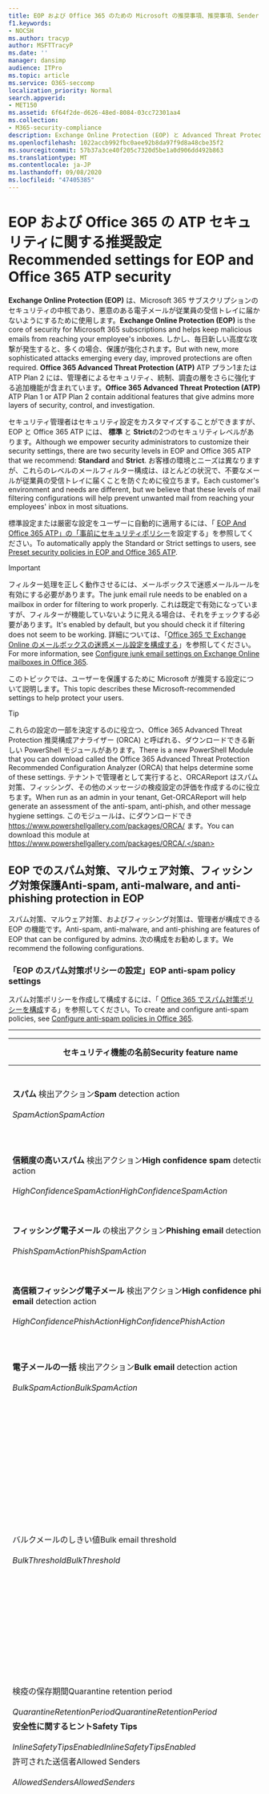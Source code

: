 ```yaml
---
title: EOP および Office 365 のための Microsoft の推奨事項、推奨事項、Sender Policy Framework、ドメインベースのメッセージの報告と適合性、DomainKeys で識別されたメール、手順、EOP の基準、セキュリティ基準、セットアップ EOP、atp の構成、および構成 EOP、セキュリティ構成
f1.keywords:
- NOCSH
ms.author: tracyp
author: MSFTTracyP
ms.date: ''
manager: dansimp
audience: ITPro
ms.topic: article
ms.service: O365-seccomp
localization_priority: Normal
search.appverid:
- MET150
ms.assetid: 6f64f2de-d626-48ed-8084-03cc72301aa4
ms.collection:
- M365-security-compliance
description: Exchange Online Protection (EOP) と Advanced Threat Protection (ATP) のセキュリティ設定のベストプラクティスについて 標準保護に関する現在の推奨事項 より厳しくするには、何を使用する必要がありますか。 Advanced Threat Protection (ATP) も使用している場合、どのようなエクストラを利用できますか?
ms.openlocfilehash: 1022accb992fbc0aee92b8da97f9d8a48cbe35f2
ms.sourcegitcommit: 57b37a3ce40f205c7320d5be1a0d906dd492b863
ms.translationtype: MT
ms.contentlocale: ja-JP
ms.lasthandoff: 09/08/2020
ms.locfileid: "47405385"
---
```

# <a name="recommended-settings-for-eop-and-office-365-atp-security"></a><span data-ttu-id="12d50-106">EOP および Office 365 の ATP セキュリティに関する推奨設定</span><span class="sxs-lookup"><span data-stu-id="12d50-106">Recommended settings for EOP and Office 365 ATP security</span></span>

<span data-ttu-id="12d50-107">**Exchange Online Protection (EOP)** は、Microsoft 365 サブスクリプションのセキュリティの中核であり、悪意のある電子メールが従業員の受信トレイに届かないようにするために使用します。</span><span class="sxs-lookup"><span data-stu-id="12d50-107">**Exchange Online Protection (EOP)** is the core of security for Microsoft 365 subscriptions and helps keep malicious emails from reaching your employee's inboxes.</span></span> <span data-ttu-id="12d50-108">しかし、毎日新しい高度な攻撃が発生すると、多くの場合、保護が強化されます。</span><span class="sxs-lookup"><span data-stu-id="12d50-108">But with new, more sophisticated attacks emerging every day, improved protections are often required.</span></span> <span data-ttu-id="12d50-109">**Office 365 Advanced Threat Protection (ATP)** ATP プラン1または ATP Plan 2 には、管理者によるセキュリティ、統制、調査の層をさらに強化する追加機能が含まれています。</span><span class="sxs-lookup"><span data-stu-id="12d50-109">**Office 365 Advanced Threat Protection (ATP)** ATP Plan 1 or ATP Plan 2 contain additional features that give admins more layers of security, control, and investigation.</span></span>

<span data-ttu-id="12d50-110">セキュリティ管理者はセキュリティ設定をカスタマイズすることができますが、EOP と Office 365 ATP には、 **標準** と **Strict**の2つのセキュリティレベルがあります。</span><span class="sxs-lookup"><span data-stu-id="12d50-110">Although we empower security administrators to customize their security settings, there are two security levels in EOP and Office 365 ATP that we recommend: **Standard** and **Strict**.</span></span> <span data-ttu-id="12d50-111">お客様の環境とニーズは異なりますが、これらのレベルのメールフィルター構成は、ほとんどの状況で、不要なメールが従業員の受信トレイに届くことを防ぐために役立ちます。</span><span class="sxs-lookup"><span data-stu-id="12d50-111">Each customer's environment and needs are different, but we believe that these levels of mail filtering configurations will help prevent unwanted mail from reaching your employees' inbox in most situations.</span></span>

<span data-ttu-id="12d50-112">標準設定または厳密な設定をユーザーに自動的に適用するには、「 [EOP And Office 365 ATP」の「事前にセキュリティポリシー](preset-security-policies.md)を設定する」を参照してください。</span><span class="sxs-lookup"><span data-stu-id="12d50-112">To automatically apply the Standard or Strict settings to users, see [Preset security policies in EOP and Office 365 ATP](preset-security-policies.md).</span></span>

> [!IMPORTANT]
> <span data-ttu-id="12d50-113">フィルター処理を正しく動作させるには、メールボックスで迷惑メールルールを有効にする必要があります。</span><span class="sxs-lookup"><span data-stu-id="12d50-113">The junk email rule needs to be enabled on a mailbox in order for filtering to work properly.</span></span> <span data-ttu-id="12d50-114">これは既定で有効になっていますが、フィルターが機能していないように見える場合は、それをチェックする必要があります。</span><span class="sxs-lookup"><span data-stu-id="12d50-114">It's enabled by default, but you should check it if filtering does not seem to be working.</span></span> <span data-ttu-id="12d50-115">詳細については、「[Office 365 で Exchange Online のメールボックスの迷惑メール設定を構成する](configure-junk-email-settings-on-exo-mailboxes.md)」を参照してください。</span><span class="sxs-lookup"><span data-stu-id="12d50-115">For more information, see [Configure junk email settings on Exchange Online mailboxes in Office 365](configure-junk-email-settings-on-exo-mailboxes.md).</span></span>

<span data-ttu-id="12d50-116">このトピックでは、ユーザーを保護するために Microsoft が推奨する設定について説明します。</span><span class="sxs-lookup"><span data-stu-id="12d50-116">This topic describes these Microsoft-recommended settings to help protect your users.</span></span>

> [!TIP]
> <span data-ttu-id="12d50-117">これらの設定の一部を決定するのに役立つ、Office 365 Advanced Threat Protection 推奨構成アナライザー (ORCA) と呼ばれる、ダウンロードできる新しい PowerShell モジュールがあります。</span><span class="sxs-lookup"><span data-stu-id="12d50-117">There is a new PowerShell Module that you can download called the Office 365 Advanced Threat Protection Recommended Configuration Analyzer (ORCA) that helps determine some of these settings.</span></span> <span data-ttu-id="12d50-118">テナントで管理者として実行すると、ORCAReport はスパム対策、フィッシング、その他のメッセージの検疫設定の評価を作成するのに役立ちます。</span><span class="sxs-lookup"><span data-stu-id="12d50-118">When run as an admin in your tenant, Get-ORCAReport will help generate an assessment of the anti-spam, anti-phish, and other message hygiene settings.</span></span> <span data-ttu-id="12d50-119">このモジュールは、にダウンロードでき https://www.powershellgallery.com/packages/ORCA/ ます。</span><span class="sxs-lookup"><span data-stu-id="12d50-119">You can download this module at https://www.powershellgallery.com/packages/ORCA/.</span></span>

## <a name="anti-spam-anti-malware-and-anti-phishing-protection-in-eop"></a><span data-ttu-id="12d50-120">EOP でのスパム対策、マルウェア対策、フィッシング対策保護</span><span class="sxs-lookup"><span data-stu-id="12d50-120">Anti-spam, anti-malware, and anti-phishing protection in EOP</span></span>

<span data-ttu-id="12d50-121">スパム対策、マルウェア対策、およびフィッシング対策は、管理者が構成できる EOP の機能です。</span><span class="sxs-lookup"><span data-stu-id="12d50-121">Anti-spam, anti-malware, and anti-phishing are features of EOP that can be configured by admins.</span></span> <span data-ttu-id="12d50-122">次の構成をお勧めします。</span><span class="sxs-lookup"><span data-stu-id="12d50-122">We recommend the following configurations.</span></span>

### <a name="eop-anti-spam-policy-settings"></a><span data-ttu-id="12d50-123">「EOP のスパム対策ポリシーの設定」</span><span class="sxs-lookup"><span data-stu-id="12d50-123">EOP anti-spam policy settings</span></span>

<span data-ttu-id="12d50-124">スパム対策ポリシーを作成して構成するには、「 [Office 365 でスパム対策ポリシーを構成](configure-your-spam-filter-policies.md)する」を参照してください。</span><span class="sxs-lookup"><span data-stu-id="12d50-124">To create and configure anti-spam policies, see [Configure anti-spam policies in Office 365](configure-your-spam-filter-policies.md).</span></span>

****

|<span data-ttu-id="12d50-125">セキュリティ機能の名前</span><span class="sxs-lookup"><span data-stu-id="12d50-125">Security feature name</span></span>|<span data-ttu-id="12d50-126">Standard</span><span class="sxs-lookup"><span data-stu-id="12d50-126">Standard</span></span>|<span data-ttu-id="12d50-127">Strict</span><span class="sxs-lookup"><span data-stu-id="12d50-127">Strict</span></span>|<span data-ttu-id="12d50-128">コメント</span><span class="sxs-lookup"><span data-stu-id="12d50-128">Comment</span></span>|
|---|---|---|---|
|<span data-ttu-id="12d50-129">**スパム** 検出アクション</span><span class="sxs-lookup"><span data-stu-id="12d50-129">**Spam** detection action</span></span> <br/><br/> <span data-ttu-id="12d50-130">_SpamAction_</span><span class="sxs-lookup"><span data-stu-id="12d50-130">_SpamAction_</span></span>|<span data-ttu-id="12d50-131">**迷惑メールフォルダーにメッセージを移動する**</span><span class="sxs-lookup"><span data-stu-id="12d50-131">**Move message to Junk Email folder**</span></span> <br/><br/> `MoveToJmf`|<span data-ttu-id="12d50-132">**検疫メッセージ**</span><span class="sxs-lookup"><span data-stu-id="12d50-132">**Quarantine message**</span></span> <br/><br/> `Quarantine`||
|<span data-ttu-id="12d50-133">**信頼度の高いスパム** 検出アクション</span><span class="sxs-lookup"><span data-stu-id="12d50-133">**High confidence spam** detection action</span></span> <br/><br/> <span data-ttu-id="12d50-134">_HighConfidenceSpamAction_</span><span class="sxs-lookup"><span data-stu-id="12d50-134">_HighConfidenceSpamAction_</span></span>|<span data-ttu-id="12d50-135">**検疫メッセージ**</span><span class="sxs-lookup"><span data-stu-id="12d50-135">**Quarantine message**</span></span> <br/><br/> `Quarantine`|<span data-ttu-id="12d50-136">**検疫メッセージ**</span><span class="sxs-lookup"><span data-stu-id="12d50-136">**Quarantine message**</span></span> <br/><br/> `Quarantine`||
|<span data-ttu-id="12d50-137">**フィッシング電子メール** の検出アクション</span><span class="sxs-lookup"><span data-stu-id="12d50-137">**Phishing email** detection action</span></span> <br/><br/> <span data-ttu-id="12d50-138">_PhishSpamAction_</span><span class="sxs-lookup"><span data-stu-id="12d50-138">_PhishSpamAction_</span></span>|<span data-ttu-id="12d50-139">**検疫メッセージ**</span><span class="sxs-lookup"><span data-stu-id="12d50-139">**Quarantine message**</span></span> <br/><br/> `Quarantine`|<span data-ttu-id="12d50-140">**検疫メッセージ**</span><span class="sxs-lookup"><span data-stu-id="12d50-140">**Quarantine message**</span></span> <br/><br/> `Quarantine`||
|<span data-ttu-id="12d50-141">**高信頼フィッシング電子メール** 検出アクション</span><span class="sxs-lookup"><span data-stu-id="12d50-141">**High confidence phishing email** detection action</span></span> <br/><br/> <span data-ttu-id="12d50-142">_HighConfidencePhishAction_</span><span class="sxs-lookup"><span data-stu-id="12d50-142">_HighConfidencePhishAction_</span></span>|<span data-ttu-id="12d50-143">**検疫メッセージ**</span><span class="sxs-lookup"><span data-stu-id="12d50-143">**Quarantine message**</span></span> <br/><br/> `Quarantine`|<span data-ttu-id="12d50-144">**検疫メッセージ**</span><span class="sxs-lookup"><span data-stu-id="12d50-144">**Quarantine message**</span></span> <br/><br/> `Quarantine`||
|<span data-ttu-id="12d50-145">**電子メールの一括** 検出アクション</span><span class="sxs-lookup"><span data-stu-id="12d50-145">**Bulk email** detection action</span></span> <br/><br/> <span data-ttu-id="12d50-146">_BulkSpamAction_</span><span class="sxs-lookup"><span data-stu-id="12d50-146">_BulkSpamAction_</span></span>|<span data-ttu-id="12d50-147">**迷惑メールフォルダーにメッセージを移動する**</span><span class="sxs-lookup"><span data-stu-id="12d50-147">**Move message to Junk Email folder**</span></span> <br/><br/> `MoveToJmf`|<span data-ttu-id="12d50-148">**検疫メッセージ**</span><span class="sxs-lookup"><span data-stu-id="12d50-148">**Quarantine message**</span></span> <br/><br/> `Quarantine`||
|<span data-ttu-id="12d50-149">バルクメールのしきい値</span><span class="sxs-lookup"><span data-stu-id="12d50-149">Bulk email threshold</span></span> <br/><br/> <span data-ttu-id="12d50-150">_BulkThreshold_</span><span class="sxs-lookup"><span data-stu-id="12d50-150">_BulkThreshold_</span></span>|<span data-ttu-id="12d50-151">6 </span><span class="sxs-lookup"><span data-stu-id="12d50-151">6</span></span>|<span data-ttu-id="12d50-152">4 </span><span class="sxs-lookup"><span data-stu-id="12d50-152">4</span></span>|<span data-ttu-id="12d50-153">現在、既定値は7ですが、これは6に変更することをお勧めします。</span><span class="sxs-lookup"><span data-stu-id="12d50-153">The default value is currently 7, but we recommend that you change it to 6.</span></span> <span data-ttu-id="12d50-154">詳細については、「 [Office 365 のバルク苦情レベル (BCL)](bulk-complaint-level-values.md)」を参照してください。</span><span class="sxs-lookup"><span data-stu-id="12d50-154">For details, see [Bulk complaint level (BCL) in Office 365](bulk-complaint-level-values.md).</span></span>|
|<span data-ttu-id="12d50-155">検疫の保存期間</span><span class="sxs-lookup"><span data-stu-id="12d50-155">Quarantine retention period</span></span> <br/><br/> <span data-ttu-id="12d50-156">_QuarantineRetentionPeriod_</span><span class="sxs-lookup"><span data-stu-id="12d50-156">_QuarantineRetentionPeriod_</span></span>|<span data-ttu-id="12d50-157">30 日間</span><span class="sxs-lookup"><span data-stu-id="12d50-157">30 days</span></span>|<span data-ttu-id="12d50-158">30 日間</span><span class="sxs-lookup"><span data-stu-id="12d50-158">30 days</span></span>||
|<span data-ttu-id="12d50-159">**安全性に関するヒント**</span><span class="sxs-lookup"><span data-stu-id="12d50-159">**Safety Tips**</span></span> <br/><br/> <span data-ttu-id="12d50-160">_InlineSafetyTipsEnabled_</span><span class="sxs-lookup"><span data-stu-id="12d50-160">_InlineSafetyTipsEnabled_</span></span>|<span data-ttu-id="12d50-161">オン</span><span class="sxs-lookup"><span data-stu-id="12d50-161">On</span></span> <br/><br/> `$true`|<span data-ttu-id="12d50-162">オン</span><span class="sxs-lookup"><span data-stu-id="12d50-162">On</span></span> <br/><br/> `$true`||
|<span data-ttu-id="12d50-163">許可された送信者</span><span class="sxs-lookup"><span data-stu-id="12d50-163">Allowed Senders</span></span> <br/><br/> <span data-ttu-id="12d50-164">_AllowedSenders_</span><span class="sxs-lookup"><span data-stu-id="12d50-164">_AllowedSenders_</span></span>|<span data-ttu-id="12d50-165">なし</span><span class="sxs-lookup"><span data-stu-id="12d50-165">None</span></span>|<span data-ttu-id="12d50-166">なし</span><span class="sxs-lookup"><span data-stu-id="12d50-166">None</span></span>||
|<span data-ttu-id="12d50-167">許可される送信者ドメイン</span><span class="sxs-lookup"><span data-stu-id="12d50-167">Allowed Sender Domains</span></span> <br/><br/> <span data-ttu-id="12d50-168">_AllowedSenderDomains_</span><span class="sxs-lookup"><span data-stu-id="12d50-168">_AllowedSenderDomains_</span></span>|<span data-ttu-id="12d50-169">なし</span><span class="sxs-lookup"><span data-stu-id="12d50-169">None</span></span>|<span data-ttu-id="12d50-170">なし</span><span class="sxs-lookup"><span data-stu-id="12d50-170">None</span></span>|<span data-ttu-id="12d50-171">自分が所有する ( _承認済みドメイン_とも呼ばれる) ドメインを許可された送信者の一覧に追加する必要はありません。</span><span class="sxs-lookup"><span data-stu-id="12d50-171">Adding domains that you own (also known as _accepted domains_) to the allowed senders list is not required.</span></span> <span data-ttu-id="12d50-172">実際には、悪意のある俳優が、フィルターによって除外されるメールを送信するような機会を作成するため、高いリスクと見なされます。[**スパム対策設定**] ページの [セキュリティ & コンプライアンスセンター] で[スプーフィングインテリジェンス](learn-about-spoof-intelligence.md)を使用して、組織の電子メールドメインにある送信者の電子メールアドレスをスプーフィングしている、または外部ドメインの送信者の電子メールアドレスをスプーフィングしているすべての送信者を確認します。</span><span class="sxs-lookup"><span data-stu-id="12d50-172">In fact, it's considered high risk since it creates opportunities for bad actors to send you mail that would otherwise be filtered out. Use [spoof intelligence](learn-about-spoof-intelligence.md) in the Security & Compliance Center on the **Anti-spam settings** page to review all senders who are spoofing sender email addresses in your organization's email domains or spoofing sender email addresses in external domains.</span></span>|
|<span data-ttu-id="12d50-173">受信拒否リスト</span><span class="sxs-lookup"><span data-stu-id="12d50-173">Blocked Senders</span></span> <br/><br/> <span data-ttu-id="12d50-174">_BlockedSenders_</span><span class="sxs-lookup"><span data-stu-id="12d50-174">_BlockedSenders_</span></span>|<span data-ttu-id="12d50-175">なし</span><span class="sxs-lookup"><span data-stu-id="12d50-175">None</span></span>|<span data-ttu-id="12d50-176">なし</span><span class="sxs-lookup"><span data-stu-id="12d50-176">None</span></span>||
|<span data-ttu-id="12d50-177">受信拒否された送信者ドメイン</span><span class="sxs-lookup"><span data-stu-id="12d50-177">Blocked Sender Domains</span></span> <br/><br/> <span data-ttu-id="12d50-178">_BlockedSenderDomains_</span><span class="sxs-lookup"><span data-stu-id="12d50-178">_BlockedSenderDomains_</span></span>|<span data-ttu-id="12d50-179">なし</span><span class="sxs-lookup"><span data-stu-id="12d50-179">None</span></span>|<span data-ttu-id="12d50-180">なし</span><span class="sxs-lookup"><span data-stu-id="12d50-180">None</span></span>||
|<span data-ttu-id="12d50-181">**[エンド ユーザーのスパム通知を有効にする]**  このポリシーでエンド ユーザーのスパム通知を有効にするには、このチェック ボックスをオンにします。</span><span class="sxs-lookup"><span data-stu-id="12d50-181">**Enable end-user spam notifications**</span></span> <br/><br/> <span data-ttu-id="12d50-182">_EnableEndUserSpamNotifications_</span><span class="sxs-lookup"><span data-stu-id="12d50-182">_EnableEndUserSpamNotifications_</span></span>|<span data-ttu-id="12d50-183">有効</span><span class="sxs-lookup"><span data-stu-id="12d50-183">Enabled</span></span> <br/><br/> `$true`|<span data-ttu-id="12d50-184">有効</span><span class="sxs-lookup"><span data-stu-id="12d50-184">Enabled</span></span> <br/><br/> `$true`||
|<span data-ttu-id="12d50-185">**エンドユーザーのスパム通知を毎日送信する (日数)**</span><span class="sxs-lookup"><span data-stu-id="12d50-185">**Send end-user spam notifications every (days)**</span></span> <br/><br/> <span data-ttu-id="12d50-186">_EndUserSpamNotificationFrequency_</span><span class="sxs-lookup"><span data-stu-id="12d50-186">_EndUserSpamNotificationFrequency_</span></span>|<span data-ttu-id="12d50-187">3 日間</span><span class="sxs-lookup"><span data-stu-id="12d50-187">3 days</span></span>|<span data-ttu-id="12d50-188">3 日間</span><span class="sxs-lookup"><span data-stu-id="12d50-188">3 days</span></span>||
|<span data-ttu-id="12d50-189">**スパム ZAP**</span><span class="sxs-lookup"><span data-stu-id="12d50-189">**Spam ZAP**</span></span> <br/><br/> <span data-ttu-id="12d50-190">_SpamZapEnabled_</span><span class="sxs-lookup"><span data-stu-id="12d50-190">_SpamZapEnabled_</span></span>|<span data-ttu-id="12d50-191">有効</span><span class="sxs-lookup"><span data-stu-id="12d50-191">Enabled</span></span> <br/><br/> `$true`|<span data-ttu-id="12d50-192">有効</span><span class="sxs-lookup"><span data-stu-id="12d50-192">Enabled</span></span> <br/><br/> `$true`||
|<span data-ttu-id="12d50-193">**フィッシング ZAP**</span><span class="sxs-lookup"><span data-stu-id="12d50-193">**Phish ZAP**</span></span> <br/><br/> <span data-ttu-id="12d50-194">_PhishZapEnabled_</span><span class="sxs-lookup"><span data-stu-id="12d50-194">_PhishZapEnabled_</span></span>|<span data-ttu-id="12d50-195">有効</span><span class="sxs-lookup"><span data-stu-id="12d50-195">Enabled</span></span> <br/><br/> `$true`|<span data-ttu-id="12d50-196">有効</span><span class="sxs-lookup"><span data-stu-id="12d50-196">Enabled</span></span> <br/><br/> `$true`||
|<span data-ttu-id="12d50-197">_MarkAsSpamBulkMail_</span><span class="sxs-lookup"><span data-stu-id="12d50-197">_MarkAsSpamBulkMail_</span></span>|<span data-ttu-id="12d50-198">オン</span><span class="sxs-lookup"><span data-stu-id="12d50-198">On</span></span>|<span data-ttu-id="12d50-199">オン</span><span class="sxs-lookup"><span data-stu-id="12d50-199">On</span></span>|<span data-ttu-id="12d50-200">この設定は、PowerShell でのみ使用できます。</span><span class="sxs-lookup"><span data-stu-id="12d50-200">This setting is only available in PowerShell.</span></span>|
|

<span data-ttu-id="12d50-201">使用されなくなっているスパム対策ポリシーには、他にもいくつかの高度なスパムフィルター (ASF) 設定があります。</span><span class="sxs-lookup"><span data-stu-id="12d50-201">There are several other Advanced Spam Filter (ASF) settings in anti-spam policies that are in the process of being deprecated.</span></span> <span data-ttu-id="12d50-202">これらの機能の減価償却のタイムラインの詳細については、このトピックの外に連絡します。</span><span class="sxs-lookup"><span data-stu-id="12d50-202">More information on the timelines for the depreciation of these features will be communicated outside of this topic.</span></span>

<span data-ttu-id="12d50-203">**標準**レベルと**厳密**なレベルの両方で、これらの ASF 設定を**オフ**にすることをお勧めします。</span><span class="sxs-lookup"><span data-stu-id="12d50-203">We recommend that you turn these ASF settings **Off** for both **Standard** and **Strict** levels.</span></span> <span data-ttu-id="12d50-204">ASF 設定の詳細については、「 [Office 365 の高度なスパムフィルター (ASF) 設定](advanced-spam-filtering-asf-options.md)」を参照してください。</span><span class="sxs-lookup"><span data-stu-id="12d50-204">For more information about ASF settings, see [Advanced Spam Filter (ASF) settings in Office 365](advanced-spam-filtering-asf-options.md).</span></span>

****

|<span data-ttu-id="12d50-205">セキュリティ機能の名前</span><span class="sxs-lookup"><span data-stu-id="12d50-205">Security feature name</span></span>|<span data-ttu-id="12d50-206">コメント</span><span class="sxs-lookup"><span data-stu-id="12d50-206">Comment</span></span>|
|---|---|
|<span data-ttu-id="12d50-207">**リモートサイトへの画像リンク** (_IncreaseScoreWithImageLinks_)</span><span class="sxs-lookup"><span data-stu-id="12d50-207">**Image links to remote sites** (_IncreaseScoreWithImageLinks_)</span></span>||
|<span data-ttu-id="12d50-208">**URL の数値の IP アドレス** (_IncreaseScoreWithNumericIps_)</span><span class="sxs-lookup"><span data-stu-id="12d50-208">**Numeric IP address in URL** (_IncreaseScoreWithNumericIps_)</span></span>||
|<span data-ttu-id="12d50-209">**UL リダイレクト (その他のポート** ) (_IncreaseScoreWithRedirectToOtherPort_)</span><span class="sxs-lookup"><span data-stu-id="12d50-209">**UL redirect to other port** (_IncreaseScoreWithRedirectToOtherPort_)</span></span>||
|<span data-ttu-id="12d50-210">**.Url または info web サイトへの URL** (_IncreaseScoreWithBizOrInfoUrls_)</span><span class="sxs-lookup"><span data-stu-id="12d50-210">**URL to .biz or .info websites** (_IncreaseScoreWithBizOrInfoUrls_)</span></span>||
|<span data-ttu-id="12d50-211">**空のメッセージ** (_MarkAsSpamEmptyMessages_)</span><span class="sxs-lookup"><span data-stu-id="12d50-211">**Empty messages** (_MarkAsSpamEmptyMessages_)</span></span>||
|<span data-ttu-id="12d50-212">**HTML の JavaScript または VBScript** (_MarkAsSpamJavaScriptInHtml_)</span><span class="sxs-lookup"><span data-stu-id="12d50-212">**JavaScript or VBScript in HTML** (_MarkAsSpamJavaScriptInHtml_)</span></span>||
|<span data-ttu-id="12d50-213">**HTML の Frame または IFrame タグ** (_MarkAsSpamFramesInHtml_)</span><span class="sxs-lookup"><span data-stu-id="12d50-213">**Frame or IFrame tags in HTML** (_MarkAsSpamFramesInHtml_)</span></span>||
|<span data-ttu-id="12d50-214">**HTML のオブジェクトタグ** (_MarkAsSpamObjectTagsInHtml_)</span><span class="sxs-lookup"><span data-stu-id="12d50-214">**Object tags in HTML** (_MarkAsSpamObjectTagsInHtml_)</span></span>||
|<span data-ttu-id="12d50-215">**HTML にタグを埋め込む** (_MarkAsSpamEmbedTagsInHtml_)</span><span class="sxs-lookup"><span data-stu-id="12d50-215">**Embed tags in HTML** (_MarkAsSpamEmbedTagsInHtml_)</span></span>||
|<span data-ttu-id="12d50-216">**HTML の Form タグ** (_MarkAsSpamFormTagsInHtml_)</span><span class="sxs-lookup"><span data-stu-id="12d50-216">**Form tags in HTML** (_MarkAsSpamFormTagsInHtml_)</span></span>||
|<span data-ttu-id="12d50-217">**HTML での Web バグ** (_MarkAsSpamWebBugsInHtml_)</span><span class="sxs-lookup"><span data-stu-id="12d50-217">**Web bugs in HTML** (_MarkAsSpamWebBugsInHtml_)</span></span>||
|<span data-ttu-id="12d50-218">**機密単語リストを適用** する (_MarkAsSpamSensitiveWordList_)</span><span class="sxs-lookup"><span data-stu-id="12d50-218">**Apply sensitive word list** (_MarkAsSpamSensitiveWordList_)</span></span>||
|<span data-ttu-id="12d50-219">**SPF レコード: hard fail** (_MarkAsSpamSpfRecordHardFail_)</span><span class="sxs-lookup"><span data-stu-id="12d50-219">**SPF record: hard fail** (_MarkAsSpamSpfRecordHardFail_)</span></span>||
|<span data-ttu-id="12d50-220">**条件付き送信者 ID フィルター: hard fail** (_MarkAsSpamFromAddressAuthFail_)</span><span class="sxs-lookup"><span data-stu-id="12d50-220">**Conditional Sender ID filtering: hard fail** (_MarkAsSpamFromAddressAuthFail_)</span></span>||
|<span data-ttu-id="12d50-221">**NDR バック散布** (_MarkAsSpamNdrBackscatter_)</span><span class="sxs-lookup"><span data-stu-id="12d50-221">**NDR backscatter** (_MarkAsSpamNdrBackscatter_)</span></span>||
|

#### <a name="eop-outbound-spam-policy-settings"></a><span data-ttu-id="12d50-222">EOP 送信スパムポリシーの設定</span><span class="sxs-lookup"><span data-stu-id="12d50-222">EOP outbound spam policy settings</span></span>

<span data-ttu-id="12d50-223">送信スパムポリシーを作成して構成するには、「 [Office 365 で送信スパムフィルターを構成](configure-the-outbound-spam-policy.md)する」を参照してください。</span><span class="sxs-lookup"><span data-stu-id="12d50-223">To create and configure outbound spam policies, see [Configure outbound spam filtering in Office 365](configure-the-outbound-spam-policy.md).</span></span>

<span data-ttu-id="12d50-224">サービスの既定の送信制限の詳細については、「[送信制限](https://docs.microsoft.com/office365/servicedescriptions/exchange-online-service-description/exchange-online-limits#sending-limits-1)」を参照してください。</span><span class="sxs-lookup"><span data-stu-id="12d50-224">For more information about the default sending limits in the service, see [Sending limits](https://docs.microsoft.com/office365/servicedescriptions/exchange-online-service-description/exchange-online-limits#sending-limits-1)</span></span>

****

|<span data-ttu-id="12d50-225">セキュリティ機能の名前</span><span class="sxs-lookup"><span data-stu-id="12d50-225">Security feature name</span></span>|<span data-ttu-id="12d50-226">Standard</span><span class="sxs-lookup"><span data-stu-id="12d50-226">Standard</span></span>|<span data-ttu-id="12d50-227">Strict</span><span class="sxs-lookup"><span data-stu-id="12d50-227">Strict</span></span>|<span data-ttu-id="12d50-228">コメント</span><span class="sxs-lookup"><span data-stu-id="12d50-228">Comment</span></span>|
|---|---|---|---|
|<span data-ttu-id="12d50-229">**ユーザーあたりの最大受信者数: 外部時間の制限**</span><span class="sxs-lookup"><span data-stu-id="12d50-229">**Maximum number of recipients per user: External hourly limit**</span></span> <br/><br/> <span data-ttu-id="12d50-230">_RecipientLimitExternalPerHour_</span><span class="sxs-lookup"><span data-stu-id="12d50-230">_RecipientLimitExternalPerHour_</span></span>|<span data-ttu-id="12d50-231">500</span><span class="sxs-lookup"><span data-stu-id="12d50-231">500</span></span>|<span data-ttu-id="12d50-232">400</span><span class="sxs-lookup"><span data-stu-id="12d50-232">400</span></span>||
|<span data-ttu-id="12d50-233">**ユーザーあたりの最大受信者数: 内部時間の制限**</span><span class="sxs-lookup"><span data-stu-id="12d50-233">**Maximum number of recipients per user: Internal hourly limit**</span></span> <br/><br/> <span data-ttu-id="12d50-234">_RecipientLimitInternalPerHour_</span><span class="sxs-lookup"><span data-stu-id="12d50-234">_RecipientLimitInternalPerHour_</span></span>|<span data-ttu-id="12d50-235">1000</span><span class="sxs-lookup"><span data-stu-id="12d50-235">1000</span></span>|<span data-ttu-id="12d50-236">800</span><span class="sxs-lookup"><span data-stu-id="12d50-236">800</span></span>||
|<span data-ttu-id="12d50-237">**ユーザーあたりの最大受信者数: 毎日の制限**</span><span class="sxs-lookup"><span data-stu-id="12d50-237">**Maximum number of recipients per user: Daily limit**</span></span> <br/><br/> <span data-ttu-id="12d50-238">_RecipientLimitPerDay_</span><span class="sxs-lookup"><span data-stu-id="12d50-238">_RecipientLimitPerDay_</span></span>|<span data-ttu-id="12d50-239">1000</span><span class="sxs-lookup"><span data-stu-id="12d50-239">1000</span></span>|<span data-ttu-id="12d50-240">800</span><span class="sxs-lookup"><span data-stu-id="12d50-240">800</span></span>||
|<span data-ttu-id="12d50-241">**ユーザーが制限を超えた場合のアクション**</span><span class="sxs-lookup"><span data-stu-id="12d50-241">**Action when a user exceeds the limits**</span></span> <br/><br/> <span data-ttu-id="12d50-242">_ActionWhenThresholdReached_</span><span class="sxs-lookup"><span data-stu-id="12d50-242">_ActionWhenThresholdReached_</span></span>|<span data-ttu-id="12d50-243">**ユーザーがメールを送信するのを制限する**</span><span class="sxs-lookup"><span data-stu-id="12d50-243">**Restrict the user from sending mail**</span></span> <br/><br/> `BlockUser`|<span data-ttu-id="12d50-244">**ユーザーがメールを送信するのを制限する**</span><span class="sxs-lookup"><span data-stu-id="12d50-244">**Restrict the user from sending mail**</span></span> <br/><br/> `BlockUser`||
|

### <a name="eop-anti-malware-policy-settings"></a><span data-ttu-id="12d50-245">EOP マルウェア対策ポリシー設定</span><span class="sxs-lookup"><span data-stu-id="12d50-245">EOP anti-malware policy settings</span></span>

<span data-ttu-id="12d50-246">マルウェア対策ポリシーを作成して構成するには、「 [configure マルウェア対策ポリシーを Office 365 で構成](configure-anti-malware-policies.md)する」を参照してください。</span><span class="sxs-lookup"><span data-stu-id="12d50-246">To create and configure anti-malware policies, see [Configure anti-malware policies in Office 365](configure-anti-malware-policies.md).</span></span>

****

|<span data-ttu-id="12d50-247">セキュリティ機能の名前</span><span class="sxs-lookup"><span data-stu-id="12d50-247">Security feature name</span></span>|<span data-ttu-id="12d50-248">Standard</span><span class="sxs-lookup"><span data-stu-id="12d50-248">Standard</span></span>|<span data-ttu-id="12d50-249">Strict</span><span class="sxs-lookup"><span data-stu-id="12d50-249">Strict</span></span>|<span data-ttu-id="12d50-250">コメント</span><span class="sxs-lookup"><span data-stu-id="12d50-250">Comment</span></span>|
|---|---|---|---|
|<span data-ttu-id="12d50-251">**受信者にメッセージが検疫されたことを通知するかどうか。**</span><span class="sxs-lookup"><span data-stu-id="12d50-251">**Do you want to notify recipients if their messages are quarantined?**</span></span> <br/><br/> <span data-ttu-id="12d50-252">_操作_</span><span class="sxs-lookup"><span data-stu-id="12d50-252">_Action_</span></span>|<span data-ttu-id="12d50-253">いいえ</span><span class="sxs-lookup"><span data-stu-id="12d50-253">No</span></span> <br/><br/> <span data-ttu-id="12d50-254">_DeleteMessage_</span><span class="sxs-lookup"><span data-stu-id="12d50-254">_DeleteMessage_</span></span>|<span data-ttu-id="12d50-255">いいえ</span><span class="sxs-lookup"><span data-stu-id="12d50-255">No</span></span> <br/><br/> <span data-ttu-id="12d50-256">_DeleteMessage_</span><span class="sxs-lookup"><span data-stu-id="12d50-256">_DeleteMessage_</span></span>|<span data-ttu-id="12d50-257">電子メールの添付ファイルでマルウェアが検出されると、メッセージは検疫され、管理者のみが解放できるようになります。</span><span class="sxs-lookup"><span data-stu-id="12d50-257">If malware is detected in an email attachment, the message is quarantined and can be released only by an admin.</span></span>|
|<span data-ttu-id="12d50-258">**一般的な添付ファイルの種類のフィルター**</span><span class="sxs-lookup"><span data-stu-id="12d50-258">**Common Attachment Types Filter**</span></span> <br/><br/> <span data-ttu-id="12d50-259">_EnableFileFilter_</span><span class="sxs-lookup"><span data-stu-id="12d50-259">_EnableFileFilter_</span></span>|<span data-ttu-id="12d50-260">オン</span><span class="sxs-lookup"><span data-stu-id="12d50-260">On</span></span> <br/><br/> `$true`|<span data-ttu-id="12d50-261">オン</span><span class="sxs-lookup"><span data-stu-id="12d50-261">On</span></span> <br/><br/> `$true`|<span data-ttu-id="12d50-262">この設定では、添付ファイルの内容に関係なく、実行可能な添付ファイルが含まれているファイルの種類に基づいてメッセージを検疫します。</span><span class="sxs-lookup"><span data-stu-id="12d50-262">This setting quarantines messages that contain executable attachments based on file type, regardless of the attachment content.</span></span>|
|<span data-ttu-id="12d50-263">**マルウェアのゼロ時間の自動削除**</span><span class="sxs-lookup"><span data-stu-id="12d50-263">**Malware Zero-hour Auto Purge**</span></span> <br/><br/> <span data-ttu-id="12d50-264">_ZapEnabled_</span><span class="sxs-lookup"><span data-stu-id="12d50-264">_ZapEnabled_</span></span>|<span data-ttu-id="12d50-265">オン</span><span class="sxs-lookup"><span data-stu-id="12d50-265">On</span></span> <br/><br/> `$true`|<span data-ttu-id="12d50-266">オン</span><span class="sxs-lookup"><span data-stu-id="12d50-266">On</span></span> <br/><br/> `$true`||
|<span data-ttu-id="12d50-267">配信されていないメッセージの**内部送信者に通知**する</span><span class="sxs-lookup"><span data-stu-id="12d50-267">**Notify internal senders** of the undelivered message</span></span> <br/><br/> <span data-ttu-id="12d50-268">_EnableInternalSenderNotifications_</span><span class="sxs-lookup"><span data-stu-id="12d50-268">_EnableInternalSenderNotifications_</span></span>|<span data-ttu-id="12d50-269">無効</span><span class="sxs-lookup"><span data-stu-id="12d50-269">Disabled</span></span> <br/><br/> `$false`|<span data-ttu-id="12d50-270">無効</span><span class="sxs-lookup"><span data-stu-id="12d50-270">Disabled</span></span> <br/><br/> `$false`||
|<span data-ttu-id="12d50-271">配信されていないメッセージの**外部送信者に通知**する</span><span class="sxs-lookup"><span data-stu-id="12d50-271">**Notify external senders** of the undelivered message</span></span> <br/><br/> <span data-ttu-id="12d50-272">_EnableExternalSenderNotifications_</span><span class="sxs-lookup"><span data-stu-id="12d50-272">_EnableExternalSenderNotifications_</span></span>|<span data-ttu-id="12d50-273">無効</span><span class="sxs-lookup"><span data-stu-id="12d50-273">Disabled</span></span> <br/><br/> `$false`|<span data-ttu-id="12d50-274">無効</span><span class="sxs-lookup"><span data-stu-id="12d50-274">Disabled</span></span> <br/><br/> `$false`||
|

### <a name="eop-default-anti-phishing-policy-settings"></a><span data-ttu-id="12d50-275">EOP の既定のフィッシング対策ポリシー設定</span><span class="sxs-lookup"><span data-stu-id="12d50-275">EOP default anti-phishing policy settings</span></span>

<span data-ttu-id="12d50-276">これらの設定の詳細については、「 [スプーフィング設定](set-up-anti-phishing-policies.md#spoof-settings)」を参照してください。</span><span class="sxs-lookup"><span data-stu-id="12d50-276">For more information about these settings, see [Spoof settings](set-up-anti-phishing-policies.md#spoof-settings).</span></span> <span data-ttu-id="12d50-277">これらの設定を構成するには、「 [CONFIGURE EOP」の「フィッシング対策ポリシーを構成](configure-anti-phishing-policies-eop.md)する」を参照してください。</span><span class="sxs-lookup"><span data-stu-id="12d50-277">To configure these settings, see [Configure anti-phishing policies in EOP](configure-anti-phishing-policies-eop.md).</span></span>

****

|<span data-ttu-id="12d50-278">セキュリティ機能の名前</span><span class="sxs-lookup"><span data-stu-id="12d50-278">Security feature name</span></span>|<span data-ttu-id="12d50-279">Standard</span><span class="sxs-lookup"><span data-stu-id="12d50-279">Standard</span></span>|<span data-ttu-id="12d50-280">Strict</span><span class="sxs-lookup"><span data-stu-id="12d50-280">Strict</span></span>|<span data-ttu-id="12d50-281">コメント</span><span class="sxs-lookup"><span data-stu-id="12d50-281">Comment</span></span>|
|---|---|---|---|
|<span data-ttu-id="12d50-282">**スプーフィング対策保護を有効にする**</span><span class="sxs-lookup"><span data-stu-id="12d50-282">**Enable anti-spoofing protection**</span></span> <br/><br/> <span data-ttu-id="12d50-283">_EnableAntispoofEnforcement_</span><span class="sxs-lookup"><span data-stu-id="12d50-283">_EnableAntispoofEnforcement_</span></span>|<span data-ttu-id="12d50-284">オン</span><span class="sxs-lookup"><span data-stu-id="12d50-284">On</span></span> <br/><br/> `$true`|<span data-ttu-id="12d50-285">オン</span><span class="sxs-lookup"><span data-stu-id="12d50-285">On</span></span> <br/><br/> `$true`||
|<span data-ttu-id="12d50-286">**認証されていない送信者を有効にする**</span><span class="sxs-lookup"><span data-stu-id="12d50-286">**Enable Unauthenticated Sender**</span></span> <br/><br/> <span data-ttu-id="12d50-287">_Enable/認証 Atedsender_</span><span class="sxs-lookup"><span data-stu-id="12d50-287">_EnableUnauthenticatedSender_</span></span>|<span data-ttu-id="12d50-288">オン</span><span class="sxs-lookup"><span data-stu-id="12d50-288">On</span></span> <br/><br/> `$true`|<span data-ttu-id="12d50-289">オン</span><span class="sxs-lookup"><span data-stu-id="12d50-289">On</span></span> <br/><br/> `$true`|<span data-ttu-id="12d50-290">Outlook の送信者の写真に、未識別のスプーフィングされた送信者を示す疑問符 (?) を追加します。</span><span class="sxs-lookup"><span data-stu-id="12d50-290">Adds a question mark (?) to the sender's photo in Outlook for unidentified spoofed senders.</span></span> <span data-ttu-id="12d50-291">詳細については、「 [フィッシング対策ポリシーのスプーフィング設定](set-up-anti-phishing-policies.md)」を参照してください。</span><span class="sxs-lookup"><span data-stu-id="12d50-291">For more information, see [Spoof settings in anti-phishing policies](set-up-anti-phishing-policies.md).</span></span>|
|<span data-ttu-id="12d50-292">**ドメインのスプーフィングが許可されていないユーザーによって電子メールが送信された場合**</span><span class="sxs-lookup"><span data-stu-id="12d50-292">**If email is sent by someone who's not allowed to spoof your domain**</span></span> <br/><br/> <span data-ttu-id="12d50-293">_AuthenticationFailAction_</span><span class="sxs-lookup"><span data-stu-id="12d50-293">_AuthenticationFailAction_</span></span>|<span data-ttu-id="12d50-294">**受信者の迷惑メールフォルダーにメッセージを移動する**</span><span class="sxs-lookup"><span data-stu-id="12d50-294">**Move message to the recipients' Junk Email folders**</span></span> <br/><br/> `MoveToJmf`|<span data-ttu-id="12d50-295">**メッセージを検疫する**</span><span class="sxs-lookup"><span data-stu-id="12d50-295">**Quarantine the message**</span></span> <br/><br/> `Quarantine`|<span data-ttu-id="12d50-296">これは、 [スプーフィングインテリジェンス](learn-about-spoof-intelligence.md)の受信拒否リストに適用されます。</span><span class="sxs-lookup"><span data-stu-id="12d50-296">This applies to blocked senders in [spoof intelligence](learn-about-spoof-intelligence.md).</span></span>|
|

## <a name="office-365-advanced-threat-protection-security"></a><span data-ttu-id="12d50-297">Office 365 Advanced Threat Protection セキュリティ</span><span class="sxs-lookup"><span data-stu-id="12d50-297">Office 365 Advanced Threat Protection security</span></span>

<span data-ttu-id="12d50-298">その他のセキュリティ上の利点には、Office 365 Advanced Threat Protection (ATP) サブスクリプションが付属しています。</span><span class="sxs-lookup"><span data-stu-id="12d50-298">Additional security benefits come with an Office 365 Advanced Threat Protection (ATP) subscription.</span></span> <span data-ttu-id="12d50-299">最新のニュースと情報については、「 [Office 365 ATP の新機能](whats-new-in-office-365-atp.md)」を参照してください。</span><span class="sxs-lookup"><span data-stu-id="12d50-299">For the latest news and information, you can see [What's new in Office 365 ATP](whats-new-in-office-365-atp.md).</span></span>

<span data-ttu-id="12d50-300">Office 365 ATP には、悪意のある添付ファイルを含む電子メールを配信できないようにする安全な添付ファイルおよび安全なリンクのポリシーが含まれており、ユーザーは安全でない可能性のある Url をクリックすることになります。</span><span class="sxs-lookup"><span data-stu-id="12d50-300">Office 365 ATP includes the Safe Attachment and Safe Links policies to prevent email with potentially malicious attachments from being delivered, and to keep users from clicking potentially unsafe URLs.</span></span>

> [!IMPORTANT]
> <span data-ttu-id="12d50-301">高度なフィッシング対策は、Office 365 ATP サブスクリプションの利点の1つです。</span><span class="sxs-lookup"><span data-stu-id="12d50-301">Advanced anti-phishing is one of the benefits of an Office 365 ATP subscription.</span></span> <span data-ttu-id="12d50-302">既定の ATP のフィッシング対策ポリシーは、すべての受信者に対して [スプーフ保護](set-up-anti-phishing-policies.md#spoof-settings) を提供します。</span><span class="sxs-lookup"><span data-stu-id="12d50-302">The default ATP anti-phishing policy provides [spoof protection](set-up-anti-phishing-policies.md#spoof-settings) for all recipients.</span></span> <span data-ttu-id="12d50-303">ただし、特定の送信者または送信ドメインに対して使用可能な [偽装保護](#impersonation-settings-in-atp-anti-phishing-policies) の設定は、既定のポリシーで構成されていないか、有効になっていません。</span><span class="sxs-lookup"><span data-stu-id="12d50-303">However, the available [impersonation protection](#impersonation-settings-in-atp-anti-phishing-policies) settings for specific senders or sending domains are not configured or enabled in the default policy.</span></span> <span data-ttu-id="12d50-304">偽装保護を有効にするには、少なくとも1つの ATP のフィッシング対策ポリシーを構成する必要があります。</span><span class="sxs-lookup"><span data-stu-id="12d50-304">To enable impersonation protection, you need to configure at least one ATP anti-phishing policy.</span></span>

<span data-ttu-id="12d50-305">EOP に Office 365 ATP サブスクリプションを追加した場合は、次の構成を設定します。</span><span class="sxs-lookup"><span data-stu-id="12d50-305">If you've added an Office 365 ATP subscription to your EOP, set the following configurations.</span></span>

### <a name="office-atp-anti-phishing-policy-settings"></a><span data-ttu-id="12d50-306">Office ATP のフィッシング対策ポリシー設定</span><span class="sxs-lookup"><span data-stu-id="12d50-306">Office ATP anti-phishing policy settings</span></span>

<span data-ttu-id="12d50-307">EOP のお客様は、前述したように基本的なフィッシング対策を行いますが、Office 365 ATP には、攻撃を防止、検出、修復するのに役立つ機能と制御が追加されています。</span><span class="sxs-lookup"><span data-stu-id="12d50-307">EOP customers get basic anti-phishing as previously described, but Office 365 ATP includes more features and control to help prevent, detect, and remediate against attacks.</span></span> <span data-ttu-id="12d50-308">これらのポリシーを作成して構成するには、「 [Office 365 で ATP のフィッシング対策ポリシーを構成](configure-atp-anti-phishing-policies.md)する」を参照してください。</span><span class="sxs-lookup"><span data-stu-id="12d50-308">To create and configure these policies, see [Configure ATP anti-phishing policies in Office 365](configure-atp-anti-phishing-policies.md).</span></span>

#### <a name="impersonation-settings-in-atp-anti-phishing-policies"></a><span data-ttu-id="12d50-309">ATP のフィッシング対策ポリシーの偽装設定</span><span class="sxs-lookup"><span data-stu-id="12d50-309">Impersonation settings in ATP anti-phishing policies</span></span>

<span data-ttu-id="12d50-310">これらの設定の詳細については、「 [ATP のフィッシング対策ポリシー」の「偽装設定](set-up-anti-phishing-policies.md#impersonation-settings-in-atp-anti-phishing-policies)」を参照してください。</span><span class="sxs-lookup"><span data-stu-id="12d50-310">For more information about these settings, see [Impersonation settings in ATP anti-phishing policies](set-up-anti-phishing-policies.md#impersonation-settings-in-atp-anti-phishing-policies).</span></span> <span data-ttu-id="12d50-311">これらの設定を構成するには、「 [ATP のフィッシング対策ポリシーを構成](configure-atp-anti-phishing-policies.md)する」を参照してください。</span><span class="sxs-lookup"><span data-stu-id="12d50-311">To configure these settings, see [Configure ATP anti-phishing policies](configure-atp-anti-phishing-policies.md).</span></span>

****

|<span data-ttu-id="12d50-312">セキュリティ機能の名前</span><span class="sxs-lookup"><span data-stu-id="12d50-312">Security feature name</span></span>|<span data-ttu-id="12d50-313">Standard</span><span class="sxs-lookup"><span data-stu-id="12d50-313">Standard</span></span>|<span data-ttu-id="12d50-314">Strict</span><span class="sxs-lookup"><span data-stu-id="12d50-314">Strict</span></span>|<span data-ttu-id="12d50-315">コメント</span><span class="sxs-lookup"><span data-stu-id="12d50-315">Comment</span></span>|
|---|---|---|---|
|<span data-ttu-id="12d50-316">保護されたユーザー: **保護するユーザーを追加する**</span><span class="sxs-lookup"><span data-stu-id="12d50-316">Protected users: **Add users to protect**</span></span> <br/><br/> <span data-ttu-id="12d50-317">_EnableTargetedUserProtection_</span><span class="sxs-lookup"><span data-stu-id="12d50-317">_EnableTargetedUserProtection_</span></span> <br/><br/> <span data-ttu-id="12d50-318">_TargetedUsersToProtect_</span><span class="sxs-lookup"><span data-stu-id="12d50-318">_TargetedUsersToProtect_</span></span>|<span data-ttu-id="12d50-319">オン</span><span class="sxs-lookup"><span data-stu-id="12d50-319">On</span></span> <br/><br/> `$true` <br/><br/> \<list of users\>|<span data-ttu-id="12d50-320">オン</span><span class="sxs-lookup"><span data-stu-id="12d50-320">On</span></span> <br/><br/> `$true` <br/><br/> \<list of users\>|<span data-ttu-id="12d50-321">組織によって異なりますが、主要な役割でユーザーを追加することをお勧めします。</span><span class="sxs-lookup"><span data-stu-id="12d50-321">Depends on your organization, but we recommend adding users in key roles.</span></span> <span data-ttu-id="12d50-322">内部的には、CEO、CFO、その他のシニアリーダーである可能性があります。</span><span class="sxs-lookup"><span data-stu-id="12d50-322">Internally, these might be your CEO, CFO, and other senior leaders.</span></span> <span data-ttu-id="12d50-323">外部には、協議会のメンバーまたは取締役会を含めることができます。</span><span class="sxs-lookup"><span data-stu-id="12d50-323">Externally, these could include council members or your board of directors.</span></span>|
|<span data-ttu-id="12d50-324">保護されたドメイン: **自分が所有しているドメインを自動的に追加する**</span><span class="sxs-lookup"><span data-stu-id="12d50-324">Protected domains: **Automatically include the domains I own**</span></span> <br/><br/> <span data-ttu-id="12d50-325">_Enable組織 Domainsprotection_</span><span class="sxs-lookup"><span data-stu-id="12d50-325">_EnableOrganizationDomainsProtection_</span></span>|<span data-ttu-id="12d50-326">オン</span><span class="sxs-lookup"><span data-stu-id="12d50-326">On</span></span> <br/><br/> `$true`|<span data-ttu-id="12d50-327">オン</span><span class="sxs-lookup"><span data-stu-id="12d50-327">On</span></span> <br/><br/> `$true`||
|<span data-ttu-id="12d50-328">保護されたドメイン: **カスタムドメインを含める**</span><span class="sxs-lookup"><span data-stu-id="12d50-328">Protected domains: **Include custom domains**</span></span> <br/><br/> <span data-ttu-id="12d50-329">_EnableTargetedDomainsProtection_</span><span class="sxs-lookup"><span data-stu-id="12d50-329">_EnableTargetedDomainsProtection_</span></span> <br/><br/> <span data-ttu-id="12d50-330">_TargetedDomainsToProtect_</span><span class="sxs-lookup"><span data-stu-id="12d50-330">_TargetedDomainsToProtect_</span></span>|<span data-ttu-id="12d50-331">オン</span><span class="sxs-lookup"><span data-stu-id="12d50-331">On</span></span> <br/><br/> `$true` <br/><br/> \<list of domains\>|<span data-ttu-id="12d50-332">オン</span><span class="sxs-lookup"><span data-stu-id="12d50-332">On</span></span> <br/><br/> `$true` <br/><br/> \<list of domains\>|<span data-ttu-id="12d50-333">組織によって異なりますが、自分が所有していないドメインを追加することをお勧めします。</span><span class="sxs-lookup"><span data-stu-id="12d50-333">Depends on your organization, but we recommend adding domains you frequently interact with that you don't own.</span></span>|
|<span data-ttu-id="12d50-334">保護されたユーザー: **偽装ユーザーによって電子メールが送信される場合**</span><span class="sxs-lookup"><span data-stu-id="12d50-334">Protected users: **If email is sent by an impersonated user**</span></span> <br/><br/> <span data-ttu-id="12d50-335">_され_</span><span class="sxs-lookup"><span data-stu-id="12d50-335">_TargetedUserProtectionAction_</span></span>|<span data-ttu-id="12d50-336">**メッセージを検疫する**</span><span class="sxs-lookup"><span data-stu-id="12d50-336">**Quarantine the message**</span></span> <br/><br/> `Quarantine`|<span data-ttu-id="12d50-337">**メッセージを検疫する**</span><span class="sxs-lookup"><span data-stu-id="12d50-337">**Quarantine the message**</span></span> <br/><br/> `Quarantine`||
|<span data-ttu-id="12d50-338">保護されたドメイン: **偽装ドメインによって電子メールが送信される場合**</span><span class="sxs-lookup"><span data-stu-id="12d50-338">Protected domains: **If email is sent by an impersonated domain**</span></span> <br/><br/> <span data-ttu-id="12d50-339">_TargetedDomainProtectionAction_</span><span class="sxs-lookup"><span data-stu-id="12d50-339">_TargetedDomainProtectionAction_</span></span>|<span data-ttu-id="12d50-340">**メッセージを検疫する**</span><span class="sxs-lookup"><span data-stu-id="12d50-340">**Quarantine the message**</span></span> <br/><br/> `Quarantine`|<span data-ttu-id="12d50-341">**メッセージを検疫する**</span><span class="sxs-lookup"><span data-stu-id="12d50-341">**Quarantine the message**</span></span> <br/><br/> `Quarantine`||
|<span data-ttu-id="12d50-342">**偽装ユーザーのヒントを表示する**</span><span class="sxs-lookup"><span data-stu-id="12d50-342">**Show tip for impersonated users**</span></span> <br/><br/> <span data-ttu-id="12d50-343">_Enablesimilarユーザーヒント Etytips_</span><span class="sxs-lookup"><span data-stu-id="12d50-343">_EnableSimilarUsersSafetyTips_</span></span>|<span data-ttu-id="12d50-344">オン</span><span class="sxs-lookup"><span data-stu-id="12d50-344">On</span></span> <br/><br/> `$true`|<span data-ttu-id="12d50-345">オン</span><span class="sxs-lookup"><span data-stu-id="12d50-345">On</span></span> <br/><br/> `$true`||
|<span data-ttu-id="12d50-346">**偽装ドメインのヒントを表示する**</span><span class="sxs-lookup"><span data-stu-id="12d50-346">**Show tip for impersonated domains**</span></span> <br/><br/> <span data-ttu-id="12d50-347">_Enablesimilardomainssaf Etytips_</span><span class="sxs-lookup"><span data-stu-id="12d50-347">_EnableSimilarDomainsSafetyTips_</span></span>|<span data-ttu-id="12d50-348">オン</span><span class="sxs-lookup"><span data-stu-id="12d50-348">On</span></span> <br/><br/> `$true`|<span data-ttu-id="12d50-349">オン</span><span class="sxs-lookup"><span data-stu-id="12d50-349">On</span></span> <br/><br/> `$true`||
|<span data-ttu-id="12d50-350">**通常と異なる文字にヒントを表示する**</span><span class="sxs-lookup"><span data-stu-id="12d50-350">**Show tip for unusual characters**</span></span> <br/><br/> <span data-ttu-id="12d50-351">_EnableUnusualCharactersSafetyTips_</span><span class="sxs-lookup"><span data-stu-id="12d50-351">_EnableUnusualCharactersSafetyTips_</span></span>|<span data-ttu-id="12d50-352">オン</span><span class="sxs-lookup"><span data-stu-id="12d50-352">On</span></span> <br/><br/> `$true`|<span data-ttu-id="12d50-353">オン</span><span class="sxs-lookup"><span data-stu-id="12d50-353">On</span></span> <br/><br/> `$true`||
|<span data-ttu-id="12d50-354">**メールボックスインテリジェンスを有効にする**</span><span class="sxs-lookup"><span data-stu-id="12d50-354">**Enable Mailbox intelligence?**</span></span> <br/><br/> <span data-ttu-id="12d50-355">_EnableMailboxIntelligence_</span><span class="sxs-lookup"><span data-stu-id="12d50-355">_EnableMailboxIntelligence_</span></span>|<span data-ttu-id="12d50-356">オン</span><span class="sxs-lookup"><span data-stu-id="12d50-356">On</span></span> <br/><br/> `$true`|<span data-ttu-id="12d50-357">オン</span><span class="sxs-lookup"><span data-stu-id="12d50-357">On</span></span> <br/><br/> `$true`||
|<span data-ttu-id="12d50-358">**メールボックスインテリジェンスベースの偽装保護を有効にする**</span><span class="sxs-lookup"><span data-stu-id="12d50-358">**Enable Mailbox intelligence based impersonation protection?**</span></span> <br/><br/> <span data-ttu-id="12d50-359">_EnableMailboxIntelligenceProtection_</span><span class="sxs-lookup"><span data-stu-id="12d50-359">_EnableMailboxIntelligenceProtection_</span></span>|<span data-ttu-id="12d50-360">オン</span><span class="sxs-lookup"><span data-stu-id="12d50-360">On</span></span> <br/><br/> `$true`|<span data-ttu-id="12d50-361">オン</span><span class="sxs-lookup"><span data-stu-id="12d50-361">On</span></span> <br/><br/> `$true`||
|<span data-ttu-id="12d50-362">**メールボックスインテリジェンスで保護された偽装ユーザーによって電子メールが送信される場合**</span><span class="sxs-lookup"><span data-stu-id="12d50-362">**If email is sent by an impersonated user protected by mailbox intelligence**</span></span> <br/><br/> <span data-ttu-id="12d50-363">_MailboxIntelligenceProtectionAction_</span><span class="sxs-lookup"><span data-stu-id="12d50-363">_MailboxIntelligenceProtectionAction_</span></span>|<span data-ttu-id="12d50-364">**受信者の迷惑メールフォルダーにメッセージを移動する**</span><span class="sxs-lookup"><span data-stu-id="12d50-364">**Move message to the recipients' Junk Email folders**</span></span> <br/><br/> `MoveToJmf`|<span data-ttu-id="12d50-365">**メッセージを検疫する**</span><span class="sxs-lookup"><span data-stu-id="12d50-365">**Quarantine the message**</span></span> <br/><br/> `Quarantine`||
|<span data-ttu-id="12d50-366">**信頼された差出人**</span><span class="sxs-lookup"><span data-stu-id="12d50-366">**Trusted senders**</span></span> <br/><br/> <span data-ttu-id="12d50-367">_ExcludedSenders_</span><span class="sxs-lookup"><span data-stu-id="12d50-367">_ExcludedSenders_</span></span>|<span data-ttu-id="12d50-368">なし</span><span class="sxs-lookup"><span data-stu-id="12d50-368">None</span></span>|<span data-ttu-id="12d50-369">なし</span><span class="sxs-lookup"><span data-stu-id="12d50-369">None</span></span>|<span data-ttu-id="12d50-370">組織によって異なりますが、誤ってフィッシングとしてマークされるユーザーを追加することをお勧めします。</span><span class="sxs-lookup"><span data-stu-id="12d50-370">Depends on your organization, but we recommend adding users that incorrectly get marked as phish due to impersonation only and not other filters.</span></span>|
|<span data-ttu-id="12d50-371">**信頼されたドメイン**</span><span class="sxs-lookup"><span data-stu-id="12d50-371">**Trusted domains**</span></span> <br/><br/> <span data-ttu-id="12d50-372">_ExcludedDomains_</span><span class="sxs-lookup"><span data-stu-id="12d50-372">_ExcludedDomains_</span></span>|<span data-ttu-id="12d50-373">なし</span><span class="sxs-lookup"><span data-stu-id="12d50-373">None</span></span>|<span data-ttu-id="12d50-374">なし</span><span class="sxs-lookup"><span data-stu-id="12d50-374">None</span></span>|<span data-ttu-id="12d50-375">組織によって異なりますが、誤ってフィッシングとしてマークされるドメインを追加することをお勧めします。これは、偽装のみで、他のフィルターにはないためです。</span><span class="sxs-lookup"><span data-stu-id="12d50-375">Depends on your organization, but we recommend adding domains that incorrectly get marked as phish due to impersonation only and not other filters.</span></span>|
|

#### <a name="spoof-settings-in-atp-anti-phishing-policies"></a><span data-ttu-id="12d50-376">ATP のフィッシング対策ポリシーのスプーフィング設定</span><span class="sxs-lookup"><span data-stu-id="12d50-376">Spoof settings in ATP anti-phishing policies</span></span>

<span data-ttu-id="12d50-377">これらは、 [EOP のスパム対策ポリシー設定](#eop-anti-spam-policy-settings)で使用可能な設定と同じであることに注意してください。</span><span class="sxs-lookup"><span data-stu-id="12d50-377">Note that these are the same settings that are available in [anti-spam policy settings in EOP](#eop-anti-spam-policy-settings).</span></span>

****

|<span data-ttu-id="12d50-378">セキュリティ機能の名前</span><span class="sxs-lookup"><span data-stu-id="12d50-378">Security feature name</span></span>|<span data-ttu-id="12d50-379">Standard</span><span class="sxs-lookup"><span data-stu-id="12d50-379">Standard</span></span>|<span data-ttu-id="12d50-380">Strict</span><span class="sxs-lookup"><span data-stu-id="12d50-380">Strict</span></span>|<span data-ttu-id="12d50-381">コメント</span><span class="sxs-lookup"><span data-stu-id="12d50-381">Comment</span></span>|
|---|---|---|---|
|<span data-ttu-id="12d50-382">**スプーフィング対策保護を有効にする**</span><span class="sxs-lookup"><span data-stu-id="12d50-382">**Enable anti-spoofing protection**</span></span> <br/><br/> <span data-ttu-id="12d50-383">_EnableAntispoofEnforcement_</span><span class="sxs-lookup"><span data-stu-id="12d50-383">_EnableAntispoofEnforcement_</span></span>|<span data-ttu-id="12d50-384">オン</span><span class="sxs-lookup"><span data-stu-id="12d50-384">On</span></span> <br/><br/> `$true`|<span data-ttu-id="12d50-385">オン</span><span class="sxs-lookup"><span data-stu-id="12d50-385">On</span></span> <br/><br/> `$true`||
|<span data-ttu-id="12d50-386">**認証されていない送信者を有効にする**</span><span class="sxs-lookup"><span data-stu-id="12d50-386">**Enable Unauthenticated Sender**</span></span> <br/><br/> <span data-ttu-id="12d50-387">_Enable/認証 Atedsender_</span><span class="sxs-lookup"><span data-stu-id="12d50-387">_EnableUnauthenticatedSender_</span></span>|<span data-ttu-id="12d50-388">オン</span><span class="sxs-lookup"><span data-stu-id="12d50-388">On</span></span> <br/><br/> `$true`|<span data-ttu-id="12d50-389">オン</span><span class="sxs-lookup"><span data-stu-id="12d50-389">On</span></span> <br/><br/> `$true`|<span data-ttu-id="12d50-390">Outlook の送信者の写真に、未識別のスプーフィングされた送信者を示す疑問符 (?) を追加します。</span><span class="sxs-lookup"><span data-stu-id="12d50-390">Adds a question mark (?) to the sender's photo in Outlook for unidentified spoofed senders.</span></span> <span data-ttu-id="12d50-391">詳細については、「 [フィッシング対策ポリシーのスプーフィング設定](set-up-anti-phishing-policies.md)」を参照してください。</span><span class="sxs-lookup"><span data-stu-id="12d50-391">For more information, see [Spoof settings in anti-phishing policies](set-up-anti-phishing-policies.md).</span></span>|
|<span data-ttu-id="12d50-392">**ドメインのスプーフィングが許可されていないユーザーによって電子メールが送信された場合**</span><span class="sxs-lookup"><span data-stu-id="12d50-392">**If email is sent by someone who's not allowed to spoof your domain**</span></span> <br/><br/> <span data-ttu-id="12d50-393">_AuthenticationFailAction_</span><span class="sxs-lookup"><span data-stu-id="12d50-393">_AuthenticationFailAction_</span></span>|<span data-ttu-id="12d50-394">**受信者の迷惑メールフォルダーにメッセージを移動する**</span><span class="sxs-lookup"><span data-stu-id="12d50-394">**Move message to the recipients' Junk Email folders**</span></span> <br/><br/> `MoveToJmf`|<span data-ttu-id="12d50-395">**メッセージを検疫する**</span><span class="sxs-lookup"><span data-stu-id="12d50-395">**Quarantine the message**</span></span> <br/><br/> `Quarantine`|<span data-ttu-id="12d50-396">これは、 [スプーフィングインテリジェンス](learn-about-spoof-intelligence.md)の受信拒否リストに適用されます。</span><span class="sxs-lookup"><span data-stu-id="12d50-396">This applies to blocked senders in [spoof intelligence](learn-about-spoof-intelligence.md).</span></span>|
|

#### <a name="advanced-settings-in-atp-anti-phishing-policies"></a><span data-ttu-id="12d50-397">ATP のフィッシング対策ポリシーの詳細設定</span><span class="sxs-lookup"><span data-stu-id="12d50-397">Advanced settings in ATP anti-phishing policies</span></span>

<span data-ttu-id="12d50-398">この設定の詳細については、「 [ATP のフィッシング対策ポリシー」の「Advanced フィッシングしきい値](set-up-anti-phishing-policies.md#advanced-phishing-thresholds-in-atp-anti-phishing-policies)」を参照してください。</span><span class="sxs-lookup"><span data-stu-id="12d50-398">For more information about this setting, see [Advanced phishing thresholds in ATP anti-phishing policies](set-up-anti-phishing-policies.md#advanced-phishing-thresholds-in-atp-anti-phishing-policies).</span></span> <span data-ttu-id="12d50-399">この設定を構成するには、「 [ATP フィッシング対策ポリシーを構成](configure-atp-anti-phishing-policies.md)する」を参照してください。</span><span class="sxs-lookup"><span data-stu-id="12d50-399">To configure this setting, see [Configure ATP anti-phishing policies](configure-atp-anti-phishing-policies.md).</span></span>

****

|<span data-ttu-id="12d50-400">セキュリティ機能の名前</span><span class="sxs-lookup"><span data-stu-id="12d50-400">Security feature name</span></span>|<span data-ttu-id="12d50-401">Standard</span><span class="sxs-lookup"><span data-stu-id="12d50-401">Standard</span></span>|<span data-ttu-id="12d50-402">Strict</span><span class="sxs-lookup"><span data-stu-id="12d50-402">Strict</span></span>|<span data-ttu-id="12d50-403">コメント</span><span class="sxs-lookup"><span data-stu-id="12d50-403">Comment</span></span>|
|---|---|---|---|
|<span data-ttu-id="12d50-404">**高度なフィッシングしきい値**</span><span class="sxs-lookup"><span data-stu-id="12d50-404">**Advanced phishing thresholds**</span></span> <br/><br/> <span data-ttu-id="12d50-405">_PhishThresholdLevel_</span><span class="sxs-lookup"><span data-stu-id="12d50-405">_PhishThresholdLevel_</span></span>|<span data-ttu-id="12d50-406">**2-アグレッシブ**</span><span class="sxs-lookup"><span data-stu-id="12d50-406">**2 - Aggressive**</span></span> <br/><br/> `2`|<span data-ttu-id="12d50-407">**3つ以上のアグレッシブ**</span><span class="sxs-lookup"><span data-stu-id="12d50-407">**3 - More aggressive**</span></span> <br/><br/> `3`||

### <a name="atp-safe-links-policy-settings"></a><span data-ttu-id="12d50-408">ATP の安全なリンクポリシー設定</span><span class="sxs-lookup"><span data-stu-id="12d50-408">ATP Safe Links policy settings</span></span>

<span data-ttu-id="12d50-409">これらの設定を構成するには、「 [Office 365 ATP Safe Links ポリシーを](set-up-atp-safe-links-policies.md)セットアップする」を参照してください。</span><span class="sxs-lookup"><span data-stu-id="12d50-409">To configure these settings, see [Set up Office 365 ATP Safe Links policies](set-up-atp-safe-links-policies.md).</span></span>

#### <a name="safe-links-policy-settings-in-the-default-policy-for-all-users"></a><span data-ttu-id="12d50-410">すべてのユーザーの既定のポリシーの [安全なリンク] ポリシー設定</span><span class="sxs-lookup"><span data-stu-id="12d50-410">Safe Links policy settings in the default policy for all users</span></span>

<span data-ttu-id="12d50-411">**注**: PowerShell では、これらの設定には [AtpPolicyForO365](https://docs.microsoft.com/powershell/module/exchange/set-atppolicyforo365) コマンドレットを使用します。</span><span class="sxs-lookup"><span data-stu-id="12d50-411">**Note**: In PowerShell, you use the [Set-AtpPolicyForO365](https://docs.microsoft.com/powershell/module/exchange/set-atppolicyforo365) cmdlet for these settings.</span></span>

****

|<span data-ttu-id="12d50-412">セキュリティ機能の名前</span><span class="sxs-lookup"><span data-stu-id="12d50-412">Security feature name</span></span>|<span data-ttu-id="12d50-413">Standard</span><span class="sxs-lookup"><span data-stu-id="12d50-413">Standard</span></span>|<span data-ttu-id="12d50-414">Strict</span><span class="sxs-lookup"><span data-stu-id="12d50-414">Strict</span></span>|<span data-ttu-id="12d50-415">コメント</span><span class="sxs-lookup"><span data-stu-id="12d50-415">Comment</span></span>|
|---|---|---|---|
|<span data-ttu-id="12d50-416">**安全なリンクの使用: Office 365 アプリケーション**</span><span class="sxs-lookup"><span data-stu-id="12d50-416">**Use Safe Links in: Office 365 applications**</span></span> <br/><br/> <span data-ttu-id="12d50-417">_EnableSafeLinksForO365Clients_</span><span class="sxs-lookup"><span data-stu-id="12d50-417">_EnableSafeLinksForO365Clients_</span></span>|<span data-ttu-id="12d50-418">オン</span><span class="sxs-lookup"><span data-stu-id="12d50-418">On</span></span> <br/><br/> `$true`|<span data-ttu-id="12d50-419">オン</span><span class="sxs-lookup"><span data-stu-id="12d50-419">On</span></span> <br/><br/> `$true`|<span data-ttu-id="12d50-420">Office 365 デスクトップおよびモバイル (iOS および Android) クライアントでは、ATP の安全なリンクを使用します。</span><span class="sxs-lookup"><span data-stu-id="12d50-420">Use ATP Safe Links in Office 365 desktop and mobile (iOS and Android) clients.</span></span>|
|<span data-ttu-id="12d50-421">**安全なリンクの使用: Office Web Access コンパニオン**</span><span class="sxs-lookup"><span data-stu-id="12d50-421">**Use Safe Links in: Office Web Access Companions**</span></span> <br/><br/> <span data-ttu-id="12d50-422">_EnableSafeLinksForWebAccessCompanion_</span><span class="sxs-lookup"><span data-stu-id="12d50-422">_EnableSafeLinksForWebAccessCompanion_</span></span>|<span data-ttu-id="12d50-423">オン</span><span class="sxs-lookup"><span data-stu-id="12d50-423">On</span></span> <br/><br/> `$true`|<span data-ttu-id="12d50-424">オン</span><span class="sxs-lookup"><span data-stu-id="12d50-424">On</span></span> <br/><br/> `$true`|<span data-ttu-id="12d50-425">Office Web Apps で ATP の安全なリンクを使用します。</span><span class="sxs-lookup"><span data-stu-id="12d50-425">Use ATP Safe Links in Office Web Apps.</span></span> <span data-ttu-id="12d50-426">この設定は構成できないことに注意してください。</span><span class="sxs-lookup"><span data-stu-id="12d50-426">Note that this setting is not configurable.</span></span>|
|<span data-ttu-id="12d50-427">**ユーザーが [安全なリンク] をクリックしたときに追跡しない**</span><span class="sxs-lookup"><span data-stu-id="12d50-427">**Do not track when users click safe links**</span></span> <br/><br/> <span data-ttu-id="12d50-428">_トラッククリック_</span><span class="sxs-lookup"><span data-stu-id="12d50-428">_TrackClicks_</span></span>|<span data-ttu-id="12d50-429">オフ</span><span class="sxs-lookup"><span data-stu-id="12d50-429">Off</span></span> <br/><br/> `$true`|<span data-ttu-id="12d50-430">オフ</span><span class="sxs-lookup"><span data-stu-id="12d50-430">Off</span></span> <br/><br/> `$true`||
|<span data-ttu-id="12d50-431">**ユーザーが元の URL への安全なリンクをクリックできないようにする**</span><span class="sxs-lookup"><span data-stu-id="12d50-431">**Do not let users click through safe links to original URL**</span></span> <br/><br/> <span data-ttu-id="12d50-432">_AllowClickThrough スルー_</span><span class="sxs-lookup"><span data-stu-id="12d50-432">_AllowClickThrough_</span></span>|<span data-ttu-id="12d50-433">オン</span><span class="sxs-lookup"><span data-stu-id="12d50-433">On</span></span> <br/><br/> `$false`|<span data-ttu-id="12d50-434">オン</span><span class="sxs-lookup"><span data-stu-id="12d50-434">On</span></span> <br/><br/> `$false`||
|

#### <a name="safe-links-policy-settings-in-custom-policies-for-specific-users"></a><span data-ttu-id="12d50-435">特定のユーザーのためのカスタムポリシーの安全なリンクポリシー設定</span><span class="sxs-lookup"><span data-stu-id="12d50-435">Safe Links policy settings in custom policies for specific users</span></span>

<span data-ttu-id="12d50-436">**注**: PowerShell では、これらの設定に [SafeLinksPolicy](https://docs.microsoft.com/powershell/module/exchange/new-safelinkspolicy) および [SafeLinksPolicy](https://docs.microsoft.com/powershell/module/exchange/set-safelinkspolicy) コマンドレットを使用します。</span><span class="sxs-lookup"><span data-stu-id="12d50-436">**Note**: In PowerShell, you use the [New-SafeLinksPolicy](https://docs.microsoft.com/powershell/module/exchange/new-safelinkspolicy) and [Set-SafeLinksPolicy](https://docs.microsoft.com/powershell/module/exchange/set-safelinkspolicy) cmdlets for these settings.</span></span>

****

|<span data-ttu-id="12d50-437">セキュリティ機能の名前</span><span class="sxs-lookup"><span data-stu-id="12d50-437">Security feature name</span></span>|<span data-ttu-id="12d50-438">Standard</span><span class="sxs-lookup"><span data-stu-id="12d50-438">Standard</span></span>|<span data-ttu-id="12d50-439">Strict</span><span class="sxs-lookup"><span data-stu-id="12d50-439">Strict</span></span>|<span data-ttu-id="12d50-440">コメント</span><span class="sxs-lookup"><span data-stu-id="12d50-440">Comment</span></span>|
|---|---|---|---|
|<span data-ttu-id="12d50-441">**メッセージ内の不明な潜在的な悪意のある Url に対するアクションを選択する**</span><span class="sxs-lookup"><span data-stu-id="12d50-441">**Select the action for unknown potentially malicious URLs in messages**</span></span> <br/><br/> <span data-ttu-id="12d50-442">_IsEnabled_</span><span class="sxs-lookup"><span data-stu-id="12d50-442">_IsEnabled_</span></span>|<span data-ttu-id="12d50-443">オン</span><span class="sxs-lookup"><span data-stu-id="12d50-443">On</span></span> <br/><br/> `$true`|<span data-ttu-id="12d50-444">オン</span><span class="sxs-lookup"><span data-stu-id="12d50-444">On</span></span> <br/><br/> `$true`||
|<span data-ttu-id="12d50-445">**Microsoft Teams 内の不明なまたは悪意のある Url に対するアクションを選択する**</span><span class="sxs-lookup"><span data-stu-id="12d50-445">**Select the action for unknown or potentially malicious URLs within Microsoft Teams**</span></span> <br/><br/> <span data-ttu-id="12d50-446">_EnableSafeLinksForTeams_</span><span class="sxs-lookup"><span data-stu-id="12d50-446">_EnableSafeLinksForTeams_</span></span>|<span data-ttu-id="12d50-447">オン</span><span class="sxs-lookup"><span data-stu-id="12d50-447">On</span></span> <br/><br/> `$true`|<span data-ttu-id="12d50-448">オン</span><span class="sxs-lookup"><span data-stu-id="12d50-448">On</span></span> <br/><br/> `$true`||
|<span data-ttu-id="12d50-449">**疑わしいリンクおよびファイルを指すリンクのリアルタイム URL スキャンを適用する**</span><span class="sxs-lookup"><span data-stu-id="12d50-449">**Apply real-time URL scanning for suspicious links and links that point to files**</span></span> <br/><br/> <span data-ttu-id="12d50-450">_スキャン Url_</span><span class="sxs-lookup"><span data-stu-id="12d50-450">_ScanUrls_</span></span>|<span data-ttu-id="12d50-451">オン</span><span class="sxs-lookup"><span data-stu-id="12d50-451">On</span></span> <br/><br/> `$true`|<span data-ttu-id="12d50-452">オン</span><span class="sxs-lookup"><span data-stu-id="12d50-452">On</span></span> <br/><br/> `$true`||
|<span data-ttu-id="12d50-453">**メッセージを配信する前に URL スキャンが完了するまで待機する**</span><span class="sxs-lookup"><span data-stu-id="12d50-453">**Wait for URL scanning to complete before delivering the message**</span></span> <br/><br/> <span data-ttu-id="12d50-454">_DeliverMessageAfterScan_</span><span class="sxs-lookup"><span data-stu-id="12d50-454">_DeliverMessageAfterScan_</span></span>|<span data-ttu-id="12d50-455">オン</span><span class="sxs-lookup"><span data-stu-id="12d50-455">On</span></span> <br/><br/> `$true`|<span data-ttu-id="12d50-456">オン</span><span class="sxs-lookup"><span data-stu-id="12d50-456">On</span></span> <br/><br/> `$true`||
|<span data-ttu-id="12d50-457">**組織内で送信される電子メールメッセージに安全なリンクを適用する**</span><span class="sxs-lookup"><span data-stu-id="12d50-457">**Apply safe links to email messages sent within the organization**</span></span> <br/><br/> <span data-ttu-id="12d50-458">_EnableForInternalSenders_</span><span class="sxs-lookup"><span data-stu-id="12d50-458">_EnableForInternalSenders_</span></span>|<span data-ttu-id="12d50-459">オン</span><span class="sxs-lookup"><span data-stu-id="12d50-459">On</span></span> <br/><br/> `$true`|<span data-ttu-id="12d50-460">オン</span><span class="sxs-lookup"><span data-stu-id="12d50-460">On</span></span> <br/><br/> `$true`||
|<span data-ttu-id="12d50-461">**ユーザーが [安全なリンク] をクリックしたときに追跡しない**</span><span class="sxs-lookup"><span data-stu-id="12d50-461">**Do not track when users click safe links**</span></span> <br/><br/> <span data-ttu-id="12d50-462">_ユーザーがクリックしたトラック_</span><span class="sxs-lookup"><span data-stu-id="12d50-462">_DoNotTrackUserClicks_</span></span>|<span data-ttu-id="12d50-463">オフ</span><span class="sxs-lookup"><span data-stu-id="12d50-463">Off</span></span> <br/><br/> `$false`|<span data-ttu-id="12d50-464">オフ</span><span class="sxs-lookup"><span data-stu-id="12d50-464">Off</span></span> <br/><br/> `$false`|
|<span data-ttu-id="12d50-465">**ユーザーが元の URL への安全なリンクをクリックできないようにする**</span><span class="sxs-lookup"><span data-stu-id="12d50-465">**Do not let users click through safe links to original URL**</span></span> <br/><br/> <span data-ttu-id="12d50-466">_/クリックスルー_</span><span class="sxs-lookup"><span data-stu-id="12d50-466">_DoNotAllowClickThrough_</span></span>|<span data-ttu-id="12d50-467">オン</span><span class="sxs-lookup"><span data-stu-id="12d50-467">On</span></span> <br/><br/> `$true`|<span data-ttu-id="12d50-468">オン</span><span class="sxs-lookup"><span data-stu-id="12d50-468">On</span></span> <br/><br/> `$true`||
|

### <a name="atp-safe-attachments-policy-settings"></a><span data-ttu-id="12d50-469">ATP の安全な添付ファイルのポリシー設定</span><span class="sxs-lookup"><span data-stu-id="12d50-469">ATP Safe Attachments policy settings</span></span>

<span data-ttu-id="12d50-470">これらの設定を構成するには、「 [Office 365 ATP の安全な添付ファイルのポリシー](set-up-atp-safe-attachments-policies.md)をセットアップする」を参照してください。</span><span class="sxs-lookup"><span data-stu-id="12d50-470">To configure these settings, see [Set up Office 365 ATP Safe Attachments policies](set-up-atp-safe-attachments-policies.md).</span></span>

#### <a name="safe-attachments-policy-settings-in-the-default-policy-for-all-users"></a><span data-ttu-id="12d50-471">すべてのユーザーの既定のポリシーの [安全な添付ファイル] ポリシー設定</span><span class="sxs-lookup"><span data-stu-id="12d50-471">Safe Attachments policy settings in the default policy for all users</span></span>

<span data-ttu-id="12d50-472">**注**: PowerShell では、これらの設定には [AtpPolicyForO365](https://docs.microsoft.com/powershell/module/exchange/set-atppolicyforo365) コマンドレットを使用します。</span><span class="sxs-lookup"><span data-stu-id="12d50-472">**Note**: In PowerShell, you use the [Set-AtpPolicyForO365](https://docs.microsoft.com/powershell/module/exchange/set-atppolicyforo365) cmdlet for these settings.</span></span>

****

|<span data-ttu-id="12d50-473">セキュリティ機能の名前</span><span class="sxs-lookup"><span data-stu-id="12d50-473">Security feature name</span></span>|<span data-ttu-id="12d50-474">Standard</span><span class="sxs-lookup"><span data-stu-id="12d50-474">Standard</span></span>|<span data-ttu-id="12d50-475">Strict</span><span class="sxs-lookup"><span data-stu-id="12d50-475">Strict</span></span>|<span data-ttu-id="12d50-476">コメント</span><span class="sxs-lookup"><span data-stu-id="12d50-476">Comment</span></span>|
|---|---|---|---|
|<span data-ttu-id="12d50-477">**SharePoint、OneDrive、Microsoft Teams 用の ATP を有効にする**</span><span class="sxs-lookup"><span data-stu-id="12d50-477">**Turn on ATP for SharePoint, OneDrive, and Microsoft Teams**</span></span> <br/><br/> <span data-ttu-id="12d50-478">_EnableATPForSPOTeamsODB_</span><span class="sxs-lookup"><span data-stu-id="12d50-478">_EnableATPForSPOTeamsODB_</span></span>|<span data-ttu-id="12d50-479">オン</span><span class="sxs-lookup"><span data-stu-id="12d50-479">On</span></span> <br/><br/> `$true`|<span data-ttu-id="12d50-480">オン</span><span class="sxs-lookup"><span data-stu-id="12d50-480">On</span></span> <br/><br/> `$true`||
|<span data-ttu-id="12d50-481">**Office クライアントの安全なドキュメントを有効にする**<bt/></span><span class="sxs-lookup"><span data-stu-id="12d50-481">**Turn on Safe Documents for Office clients** <bt/></span></span><br/> <span data-ttu-id="12d50-482">_EnableSafeDocs_</span><span class="sxs-lookup"><span data-stu-id="12d50-482">_EnableSafeDocs_</span></span>|<span data-ttu-id="12d50-483">オン</span><span class="sxs-lookup"><span data-stu-id="12d50-483">On</span></span> <br/><br/> `$true`|<span data-ttu-id="12d50-484">オン</span><span class="sxs-lookup"><span data-stu-id="12d50-484">On</span></span> <br/><br/> `$true`||<span data-ttu-id="12d50-485">この設定は、Microsoft 365 E5 または Microsoft 365 E5 セキュリティライセンスでのみ使用できます。</span><span class="sxs-lookup"><span data-stu-id="12d50-485">This setting is only available with Microsoft 365 E5 or Microsoft 365 E5 Security licenses.</span></span> <span data-ttu-id="12d50-486">詳細については、「 [Office 365 Advanced Threat Protection」の「Safe Documents](safe-docs.md)」を参照してください。</span><span class="sxs-lookup"><span data-stu-id="12d50-486">For more information, see [Safe Documents in Office 365 Advanced Threat Protection](safe-docs.md).</span></span>|
|<span data-ttu-id="12d50-487">**安全なドキュメントが悪意のあるファイルとして識別された場合でも、保護されたビューのクリックをユーザーに許可**する <bt/></span><span class="sxs-lookup"><span data-stu-id="12d50-487">**Allow people to click through Protected View even if Safe Documents identified the file as malicious** <bt/></span></span><br/> <span data-ttu-id="12d50-488">_AllowSafeDocsOpen_</span><span class="sxs-lookup"><span data-stu-id="12d50-488">_AllowSafeDocsOpen_</span></span>|<span data-ttu-id="12d50-489">オフ</span><span class="sxs-lookup"><span data-stu-id="12d50-489">Off</span></span> <br/><br/> `$false`|<span data-ttu-id="12d50-490">オフ</span><span class="sxs-lookup"><span data-stu-id="12d50-490">Off</span></span> <br/><br/> `$false`||
|

#### <a name="safe-attachments-policy-settings-in-custom-policies-for-specific-users"></a><span data-ttu-id="12d50-491">特定のユーザーのためのカスタムポリシーの安全な添付ファイルのポリシー設定</span><span class="sxs-lookup"><span data-stu-id="12d50-491">Safe Attachments policy settings in custom policies for specific users</span></span>

<span data-ttu-id="12d50-492">**注**: PowerShell では、これらの設定に対して、 [新しい-safeattachmentpolicy](https://docs.microsoft.com/powershell/module/exchange/new-safeattachmentpolicy) および [Set-safeattachmentpolicy](https://docs.microsoft.com/powershell/module/exchange/set-safelinkspolicy) コマンドレットを使用します。</span><span class="sxs-lookup"><span data-stu-id="12d50-492">**Note**: In PowerShell, you use the [New-SafeAttachmentPolicy](https://docs.microsoft.com/powershell/module/exchange/new-safeattachmentpolicy) and [Set-SafeAttachmentPolicy](https://docs.microsoft.com/powershell/module/exchange/set-safelinkspolicy) cmdlets for these settings.</span></span>

****

|<span data-ttu-id="12d50-493">セキュリティ機能の名前</span><span class="sxs-lookup"><span data-stu-id="12d50-493">Security feature name</span></span>|<span data-ttu-id="12d50-494">Standard</span><span class="sxs-lookup"><span data-stu-id="12d50-494">Standard</span></span>|<span data-ttu-id="12d50-495">Strict</span><span class="sxs-lookup"><span data-stu-id="12d50-495">Strict</span></span>|<span data-ttu-id="12d50-496">コメント</span><span class="sxs-lookup"><span data-stu-id="12d50-496">Comment</span></span>|
|---|---|---|---|
|<span data-ttu-id="12d50-497">**安全な添付ファイルの不明なマルウェア応答**</span><span class="sxs-lookup"><span data-stu-id="12d50-497">**Safe Attachments unknown malware response**</span></span> <br/><br/> <span data-ttu-id="12d50-498">_操作_</span><span class="sxs-lookup"><span data-stu-id="12d50-498">_Action_</span></span>|<span data-ttu-id="12d50-499">ブロック</span><span class="sxs-lookup"><span data-stu-id="12d50-499">Block</span></span> <br/><br/> `Block`|<span data-ttu-id="12d50-500">ブロック</span><span class="sxs-lookup"><span data-stu-id="12d50-500">Block</span></span> <br/><br/> `Block`||
|<span data-ttu-id="12d50-501">**検出時に接続をリダイレクト\*\*\*\*する: リダイレクトを有効にする**</span><span class="sxs-lookup"><span data-stu-id="12d50-501">**Redirect attachment on detection** : **Enable redirect**</span></span> <br/><br/> <span data-ttu-id="12d50-502">_リダイレクトする_</span><span class="sxs-lookup"><span data-stu-id="12d50-502">_Redirect_</span></span> <br/><br/> <span data-ttu-id="12d50-503">_RedirectAddress_</span><span class="sxs-lookup"><span data-stu-id="12d50-503">_RedirectAddress_</span></span>|<span data-ttu-id="12d50-504">で、電子メールアドレスを指定します。</span><span class="sxs-lookup"><span data-stu-id="12d50-504">On and specify an email address.</span></span> <br/><br/> `$true` <br/><br/> <span data-ttu-id="12d50-505">電子メールアドレス</span><span class="sxs-lookup"><span data-stu-id="12d50-505">an email address</span></span>|<span data-ttu-id="12d50-506">で、電子メールアドレスを指定します。</span><span class="sxs-lookup"><span data-stu-id="12d50-506">On and specify an email address.</span></span> <br/><br/> `$true` <br/><br/> <span data-ttu-id="12d50-507">電子メールアドレス</span><span class="sxs-lookup"><span data-stu-id="12d50-507">an email address</span></span>|<span data-ttu-id="12d50-508">メッセージをセキュリティ管理者にレビュー用にリダイレクトします。</span><span class="sxs-lookup"><span data-stu-id="12d50-508">Redirect messages to a security admin for review.</span></span>|
|<span data-ttu-id="12d50-509">**マルウェアスキャンによる添付ファイルのタイムアウトまたはエラーが発生した場合は、上記の選択を適用します。**</span><span class="sxs-lookup"><span data-stu-id="12d50-509">**Apply the above selection if malware scanning for attachments times out or error occurs.**</span></span> <br/><br/> <span data-ttu-id="12d50-510">_ActionOnError_</span><span class="sxs-lookup"><span data-stu-id="12d50-510">_ActionOnError_</span></span>|<span data-ttu-id="12d50-511">オン</span><span class="sxs-lookup"><span data-stu-id="12d50-511">On</span></span> <br/><br/> `$true`|<span data-ttu-id="12d50-512">オン</span><span class="sxs-lookup"><span data-stu-id="12d50-512">On</span></span> <br/><br/> `$true`||
|

## <a name="related-topics"></a><span data-ttu-id="12d50-513">関連トピック</span><span class="sxs-lookup"><span data-stu-id="12d50-513">Related topics</span></span>

- <span data-ttu-id="12d50-514">**Exchange メールフロー/Exchange トランスポートルール**のベストプラクティスについては、こちらを参照してください。</span><span class="sxs-lookup"><span data-stu-id="12d50-514">Are you looking for best practices with **Exchange Mail Flow / Exchange Transport Rules**?</span></span> <span data-ttu-id="12d50-515">詳細については、 [この記事](https://docs.microsoft.com/microsoft-365/security/office-365-security/best-practices-for-configuring-eop) を参照してください。</span><span class="sxs-lookup"><span data-stu-id="12d50-515">Please see [this article](https://docs.microsoft.com/microsoft-365/security/office-365-security/best-practices-for-configuring-eop) for details.</span></span>

- <span data-ttu-id="12d50-516">管理者とユーザーは、誤検知 (不良としてマークされている正常なメール) と誤検知 (無効な電子メールを許可) を分析のために Microsoft に送信できます。</span><span class="sxs-lookup"><span data-stu-id="12d50-516">Admins and users can submit false positives (good email marked as bad) and false negatives (bad email allowed) to Microsoft for analysis.</span></span> <span data-ttu-id="12d50-517">詳細については、「[メッセージとファイルを Microsoft に報告する](report-junk-email-messages-to-microsoft.md)」を参照してください。</span><span class="sxs-lookup"><span data-stu-id="12d50-517">For more information, see [Report messages and files to Microsoft](report-junk-email-messages-to-microsoft.md).</span></span>

- <span data-ttu-id="12d50-518">[EOP サービス](https://docs.microsoft.com/microsoft-365/security/office-365-security/set-up-your-eop-service)を**セットアップする方法**、および[Office 365 Advanced Threat Protection](https://docs.microsoft.com/microsoft-365/security/office-365-security/office-365-atp)を**構成**する方法に関する情報については、次のリンクを使用してください。</span><span class="sxs-lookup"><span data-stu-id="12d50-518">Use these links for info on how to **set up** your [EOP service](https://docs.microsoft.com/microsoft-365/security/office-365-security/set-up-your-eop-service), and **configure** [Office 365 Advanced Threat Protection](https://docs.microsoft.com/microsoft-365/security/office-365-security/office-365-atp).</span></span> <span data-ttu-id="12d50-519">(「[365 Office での脅威からの保護](https://docs.microsoft.com/microsoft-365/security/office-365-security/protect-against-threats)」にある、役に立つ指示を参照してください。</span><span class="sxs-lookup"><span data-stu-id="12d50-519">(Don't forget to see the helpful directions in '[Protect Against Threats in Office 365](https://docs.microsoft.com/microsoft-365/security/office-365-security/protect-against-threats)'.)</span></span>

- <span data-ttu-id="12d50-520">[この記事](https://docs.microsoft.com/windows/security/threat-protection/windows-security-baselines#where-can-i-get-the-security-baselines)では、GPO/オンプレミスのオプション、および Intune ベースのセキュリティについては、[ここ](https://docs.microsoft.com/intune/protect/security-baselines)に記載されている**Windows のセキュリティベースライン**について説明します。</span><span class="sxs-lookup"><span data-stu-id="12d50-520">**Security baselines for Windows** can be found [here](https://docs.microsoft.com/windows/security/threat-protection/windows-security-baselines#where-can-i-get-the-security-baselines) for GPO/on-premises options, and for Intune-based security, [here](https://docs.microsoft.com/intune/protect/security-baselines).</span></span> <span data-ttu-id="12d50-521">最後に、Microsoft Defender Advanced Threat Protection (ATP) と Windows Intune セキュリティベースラインの比較は [こちらで](https://docs.microsoft.com/windows/security/threat-protection/microsoft-defender-atp/configure-machines-security-baseline#compare-the-microsoft-defender-atp-and-the-windows-intune-security-baselines)ご覧いただけます。</span><span class="sxs-lookup"><span data-stu-id="12d50-521">Finally, a comparison between Microsoft Defender Advanced Threat Protection (ATP) and Windows Intune security baselines can be found [here](https://docs.microsoft.com/windows/security/threat-protection/microsoft-defender-atp/configure-machines-security-baseline#compare-the-microsoft-defender-atp-and-the-windows-intune-security-baselines).</span></span>

